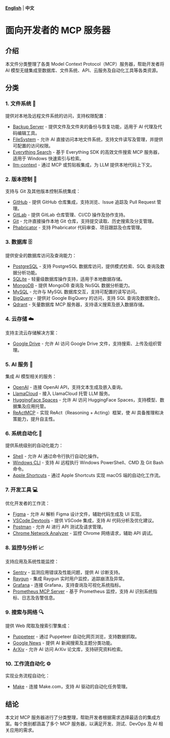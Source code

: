 **[English](https://github.com/theriseunion/awesome-mcp-servers/blob/main/README.md)** | **中文**

# 面向开发者的 MCP 服务器

## 介绍
本文件分类整理了各类 Model Context Protocol（MCP）服务器，帮助开发者将 AI 模型无缝集成至数据库、文件系统、API、云服务及自动化工具等各类资源。

## 分类

### 1. **文件系统** 📂
提供对本地及远程文件系统的访问，支持权限配置：
- [Backup Server](https://github.com/hexitex/MCP-Backup-Server) - 提供文件及文件夹的备份与恢复功能，适用于 AI 代理及代码编辑工具。
- [FileSystem](https://github.com/modelcontextprotocol/servers/tree/main/src/filesystem) - 允许 AI 直接访问本地文件系统，支持文件读写及管理，并提供可配置的访问权限。
- [Everything Search](https://github.com/mamertofabian/mcp-everything-search) - 基于 Everything SDK 的高效文件搜索 MCP 服务器，适用于 Windows 快速索引与检索。
- [llm-context](https://github.com/cyberchitta/llm-context.py) - 通过 MCP 或剪贴板集成，为 LLM 提供本地代码上下文。

### 2. **版本控制** 🔄
支持与 Git 及其他版本控制系统集成：
- [GitHub](https://github.com/modelcontextprotocol/servers/tree/main/src/github) - 提供 GitHub 仓库集成，支持浏览、Issue 追踪及 Pull Request 管理。
- [GitLab](https://github.com/modelcontextprotocol/servers/tree/main/src/gitlab) - 提供 GitLab 仓库管理、CI/CD 操作及协作支持。
- [Git](https://github.com/modelcontextprotocol/servers/tree/main/src/git) - 允许直接操作本地 Git 仓库，支持提交读取、历史搜索及分支管理。
- [Phabricator](https://github.com/baba786/phabricator-mcp-server) - 支持 Phabricator 代码审查、项目跟踪及仓库管理。

### 3. **数据库** 🗄️
提供安全的数据库访问及查询能力：
- [PostgreSQL](https://github.com/modelcontextprotocol/servers/tree/main/src/postgres) - 支持 PostgreSQL 数据库访问，提供模式检索、SQL 查询及数据分析功能。
- [SQLite](https://github.com/modelcontextprotocol/servers/tree/main/src/sqlite) - 轻量级数据库操作支持，适用于本地数据存储。
- [MongoDB](https://github.com/kiliczsh/mcp-mongo-server) - 提供 MongoDB 查询及 NoSQL 数据分析能力。
- [MySQL](https://github.com/designcomputer/mysql_mcp_server) - 允许与 MySQL 数据库交互，支持可配置的读写访问。
- [BigQuery](https://github.com/LucasHild/mcp-server-bigquery) - 提供对 Google BigQuery 的访问，支持 SQL 查询及数据聚合。
- [Qdrant](https://github.com/qdrant/mcp-server-qdrant/) - 矢量数据库 MCP 服务器，支持语义搜索及嵌入数据存储。

### 4. **云存储** ☁️
支持主流云存储解决方案：
- [Google Drive](https://github.com/modelcontextprotocol/servers/tree/main/src/gdrive) - 允许 AI 访问 Google Drive 文件，支持搜索、上传及组织管理。

### 5. **AI 服务** 🤝
集成 AI 模型相关的服务：
- [OpenAI](https://github.com/pierrebrunelle/mcp-server-openai) - 连接 OpenAI API，支持文本生成及嵌入查询。
- [LlamaCloud](https://github.com/run-llama/mcp-server-llamacloud) - 接入 LlamaCloud 托管 LLM 服务。
- [HuggingFace Spaces](https://github.com/evalstate/mcp-hfspace) - 允许 AI 访问 HuggingFace Spaces，支持模型、数据集及应用托管。
- [ReActMCP](https://github.com/mshojaei77/ReActMCP) - 实现 ReAct（Reasoning + Acting）框架，使 AI 具备推理和决策能力，提升自主性。

### 6. **系统自动化** 🤖
提供系统级别的自动化能力：
- [Shell](https://github.com/rusiaaman/wcgw) - 允许 AI 通过命令行执行自动化操作。
- [Windows CLI](https://github.com/SimonB97/win-cli-mcp-server) - 支持 AI 远程执行 Windows PowerShell、CMD 及 Git Bash 命令。
- [Apple Shortcuts](https://github.com/recursechat/mcp-server-apple-shortcuts) - 通过 Apple Shortcuts 实现 macOS 端的自动化工作流。

### 7. **开发工具** 💻
优化开发者的工作流：
- [Figma](https://github.com/GLips/Figma-Context-MCP) - 允许 AI 解析 Figma 设计文件，辅助代码生成及 UI 实现。
- [VSCode Devtools](https://github.com/biegehydra/BifrostMCP) - 提供 VSCode 集成，支持 AI 代码分析及优化建议。
- [Postman](https://github.com/delano/postman-mcp-server) - 允许 AI 进行 API 测试及请求管理。
- [Chrome Network Analyzer](https://github.com/weetime/chrome-network-analyzer) - 监控 Chrome 网络请求，辅助 API 调试。

### 8. **监控与分析** 📈
支持应用及系统性能监控：
- [Sentry](https://github.com/modelcontextprotocol/servers/tree/main/src/sentry) - 监测应用错误及性能问题，提供 AI 诊断支持。
- [Raygun](https://github.com/MindscapeHQ/mcp-server-raygun) - 集成 Raygun 实时用户监控，追踪崩溃及异常。
- [Grafana](https://github.com/grafana/mcp-grafana) - 连接 Grafana，支持查询及可视化系统指标。
- [Prometheus MCP Server](https://github.com/weetime/prometheus-mcp-server) - 基于 Prometheus 监控，支持 AI 识别系统指标、日志及告警信息。

### 9. **搜索与网络** 🔍
提供 Web 爬取及搜索引擎集成：
- [Puppeteer](https://github.com/modelcontextprotocol/servers/tree/main/src/puppeteer) - 通过 Puppeteer 自动化网页浏览，支持数据抓取。
- [Google News](https://github.com/ChanMeng666/server-google-news) - 提供 AI 新闻搜索及主题分类功能。
- [ArXiv](https://github.com/blazickjp/arxiv-mcp-server) - 允许 AI 访问 ArXiv 论文库，支持研究资料检索。

### 10. **工作流自动化** ⚙️
实现业务流程自动化：
- [Make](https://github.com/integromat/make-mcp-server) - 连接 Make.com，支持 AI 驱动的自动化任务管理。

## 结论
本文对 MCP 服务器进行了分类整理，帮助开发者根据需求选择最适合的集成方案。每个类别都涵盖了多个 MCP 服务器，以满足开发、测试、DevOps 及 AI 相关应用的需求。
